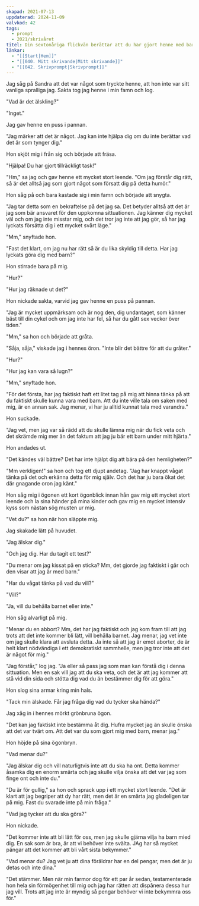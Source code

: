 ```yaml
---
skapad: 2021-07-13
uppdaterad: 2024-11-09
valvkod: 42
tags:
  - prompt
  - 2021/skrivåret
titel: Din sextonåriga flickvän berättar att du har gjort henne med barn
länkar:
  - "[[Start|Hem]]"
  - "[[040. Mitt skrivande|Mitt skrivande]]"
  - "[[042. Skrivprompt|Skrivprompt]]"
---
```

Jag såg på Sandra att det var något som tryckte henne, att hon inte var sitt vanliga spralliga jag. Sakta tog jag henne i min famn och log.

"Vad är det älskling?"

"Inget."

Jag gav henne en puss i pannan.

"Jag märker att det är något. Jag kan inte hjälpa dig om du inte berättar vad det är som tynger dig."

Hon skjöt mig i från sig och började att fräsa.

"Hjälpa! Du har gjort tillräckligt task!"

"Hm," sa jag och gav henne ett mycket stort leende. "Om jag förstår dig rätt, så är det alltså jag som gjort något som försatt dig på detta humör."

Hon såg på och bara kastade sig i min famn och började att snygta.

"Jag tar detta som en bekraftelse på det jag sa. Det betyder alltså att det är jag som bär ansvaret för den uppkomna sittuationen. Jag känner dig mycket väl och om jag inte misstar mig, och det tror jag inte att jag gör, så har jag lyckats försätta dig i ett mycket svårt läge."

"Mm," snyftade hon.

"Fast det klart, om jag nu har rätt så är du lika skyldig till detta. Har jag lyckats göra dig med barn?"

Hon stirrade bara på mig.

"Hur?"

"Hur jag räknade ut det?"

Hon nickade sakta, varvid jag gav henne en puss på pannan.

"Jag är mycket uppmärksam och är nog den, dig undantaget, som känner bäst till din cykel och om jag inte har fel, så har du gått sex veckor över tiden."

"Mm," sa hon och började att gråta.

"Såja, såja," viskade jag i hennes öron. "Inte blir det bättre för att du gråter."

"Hur?"

"Hur jag kan vara så lugn?"

"Mm," snyftade hon.

"För det första, har jag faktiskt haft ett litet tag på mig att hinna tänka på att du faktiskt skulle kunna vara med barn. Att du inte ville tala om saken med mig, är en annan sak. Jag menar, vi har ju alltid kunnat tala med varandra."

Hon suckade.

"Jag vet, men jag var så rädd att du skulle lämna mig när du fick veta och det skrämde mig mer än det faktum att jag ju bär ett barn under mitt hjärta."

Hon andades ut.

"Det kändes väl bättre? Det har inte hjälpt dig att bära på den hemligheten?"

"Mm verkligen!" sa hon och tog ett djupt andetag. "Jag har knappt vågat tänka på det och erkänna detta för mig själv. Och det har ju bara ökat det där gnagande oron jag känt."

Hon såg mig i ögonen ett kort ögonblick innan hån gav mig ett mycket stort leende och la sina händer på mina kinder och gav mig en mycket intensiv kyss som nästan sög musten ur mig.

"Vet du?" sa hon när hon släppte mig.

Jag skakade lätt på huvudet.

"Jag älskar dig."

"Och jag dig. Har du tagit ett test?"

"Du menar om jag kissat på en sticka? Mm, det gjorde jag faktiskt i går och den visar att jag är med barn."

"Har du vågat tänka på vad du vill?"

"Vill?"

"Ja, vill du behålla barnet eller inte."

Hon såg alvarligt på mig.

"Menar du en abbort? Mm, det har jag faktiskt och jag kom fram till att jag trots att det inte kommer bli lätt, vill behålla barnet. Jag menar, jag vet inte om jag skulle klara att avsluta detta. Ja inte så att jag är emot aborter, de är helt klart nödvändiga i ett demokratiskt sammhelle, men jag tror inte att det är något för mig."

"Jag förstår," log jag. "Ja eller så pass jag som man kan förstå dig i denna sittuation. Men en sak vill jag att du ska veta, och det är att jag kommer att stå vid din sida och stötta dig vad du än bestämmer dig för att göra."

Hon slog sina armar kring min hals.

"Tack min älskade. Får jag fråga dig vad du tycker ska hända?"

Jag xåg in i hennes mörkt grönbruna ögon.

"Det kan jag faktiskt inte bestämma åt dig. Hufra mycket jag än skulle önska att det var tvärt om. Att det var du som gjort mig med barn, menar jag."

Hon höjde på sina ögonbryn.

"Vad menar du?"

"Jag älskar dig och vill naturligtvis inte att du ska ha ont. Detta kommer åsamka dig en enorm smärta och jag skulle vilja önska att det var jag som finge ont och inte du."

"Du är för gullig," sa hon och sprack upp i ett mycket stort leende. "Det är klart att jag begriper att dy har rätt, men det är en smärta jag gladeligen tar på mig. Fast du svarade inte på min fråga."

"Vad jag tycker att du ska göra?"

Hon nickade.

"Det kommer inte att bli lätt för oss, men jag skulle gjärna vilja ha barn mied dig. En sak som är bra, är att vi behöver inte svälta. JAg har så mycket pängar att det kommer att bli vårt sista bekymmer."

"Vad menar du? Jag vet ju att dina föräldrar har en del pengar, men det är ju detas och inte dina."

"Det stämmer. Men när min farmor dog för ett par år sedan, testamenterade hon hela sin förmögenhet till mig och jag har rätten att dispånera dessa hur jag vill. Trots att jag inte är myndig så pengar behöver vi inte bekymmra oss för."